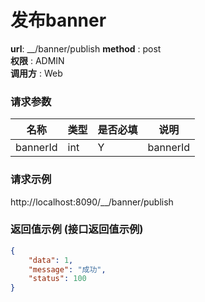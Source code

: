 发布banner
=======

**url**: __/banner/publish
**method** : post  
**权限** : ADMIN  
**调用方** : Web

### 请求参数
|     名称  	 |  类型   | 是否必填  |             说明                                                   |
|------------|--------|----------|-------------------------------------------------------------------|
| bannerId     | int    | Y        | bannerId  	                                                       |                                                  
                                             

### 请求示例
http://localhost:8090/__/banner/publish

### 返回值示例 (接口返回值示例)

```json
{
    "data": 1,
    "message": "成功",
    "status": 100
}
```